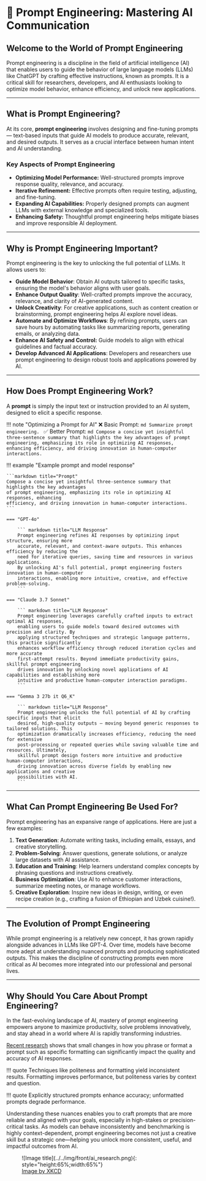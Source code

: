 # 💬 **Prompt Engineering: Mastering AI Communication**

## Welcome to the World of Prompt Engineering

Prompt engineering is a discipline in the field of artificial intelligence (AI) that enables users to guide the behavior of large language models (LLMs) like ChatGPT by crafting effective instructions, known as prompts. It is a critical skill for researchers, developers, and AI enthusiasts looking to optimize model behavior, enhance efficiency, and unlock new applications.

---

## **What is Prompt Engineering?**

At its core, **prompt engineering** involves designing and fine-tuning prompts — text-based inputs that guide AI models to produce accurate, relevant, and desired outputs. It serves as a crucial interface between human intent and AI understanding.

### **Key Aspects of Prompt Engineering**

- **Optimizing Model Performance:** Well-structured prompts improve response quality, relevance, and accuracy.
- **Iterative Refinement:** Effective prompts often require testing, adjusting, and fine-tuning.
- **Expanding AI Capabilities:** Properly designed prompts can augment LLMs with external knowledge and specialized tools.
- **Enhancing Safety:** Thoughtful prompt engineering helps mitigate biases and improve responsible AI deployment.

---

## **Why is Prompt Engineering Important?**

Prompt engineering is the key to unlocking the full potential of LLMs. It allows users to:

- **Guide Model Behavior**: Obtain AI outputs tailored to specific tasks, ensuring the model's behavior aligns with user goals.
- **Enhance Output Quality**: Well-crafted prompts improve the accuracy, relevance, and clarity of AI-generated content.
- **Unlock Creativity**: For creative applications, such as content creation or brainstorming, prompt engineering helps AI explore novel ideas.
- **Automate and Optimize Workflows**: By refining prompts, users can save hours by automating tasks like summarizing reports, generating emails, or analyzing data.
- **Enhance AI Safety and Control:** Guide models to align with ethical guidelines and factual accuracy.
- **Develop Advanced AI Applications**: Developers and researchers use prompt engineering to design robust tools and applications powered by AI.

---

## **How Does Prompt Engineering Work?**

A **prompt** is simply the input text or instruction provided to an AI system, designed to elicit a specific response. 

!!! note "Optimizing a Prompt for AI"
    ❌ Basic Prompt:
    ```md
    Summarize prompt engineering.
    ```
    ✅ Better Prompt:
    ```md
    Compose a concise yet insightful three-sentence summary that highlights the key advantages of
    prompt engineering, emphasizing its role in optimizing AI responses, enhancing efficiency, and
    driving innovation in human-computer interactions.
    ```


!!! example "Example prompt and model response"

    ```markdown title="Prompt"
    Compose a concise yet insightful three-sentence summary that highlights the key advantages
    of prompt engineering, emphasizing its role in optimizing AI responses, enhancing
    efficiency, and driving innovation in human-computer interactions.
    ```

    === "GPT-4o"

        ``` markdown title="LLM Response"
        Prompt engineering refines AI responses by optimizing input structure, ensuring more
        accurate, relevant, and context-aware outputs. This enhances efficiency by reducing the
        need for iterative queries, saving time and resources in various applications.
        By unlocking AI's full potential, prompt engineering fosters innovation in human-computer
        interactions, enabling more intuitive, creative, and effective problem-solving.
        ```
    
    === "Claude 3.7 Sonnet"

        ``` markdown title="LLM Response"
        Prompt engineering leverages carefully crafted inputs to extract optimal AI responses,
        enabling users to guide models toward desired outcomes with precision and clarity. By
        applying structured techniques and strategic language patterns, this practice significantly
        enhances workflow efficiency through reduced iteration cycles and more accurate
        first-attempt results. Beyond immediate productivity gains, skillful prompt engineering
        drives innovation by unlocking novel applications of AI capabilities and establishing more
        intuitive and productive human-computer interaction paradigms.
        ```

    === "Gemma 3 27b it Q6_K"

        ``` markdown title="LLM Response"
        Prompt engineering unlocks the full potential of AI by crafting specific inputs that elicit
        desired, high-quality outputs – moving beyond generic responses to tailored solutions. This
        optimization dramatically increases efficiency, reducing the need for extensive
        post-processing or repeated queries while saving valuable time and resources. Ultimately,
        skillful prompt design fosters more intuitive and productive human-computer interactions,
        driving innovation across diverse fields by enabling new applications and creative
        possibilities with AI.
        ```

---

## **What Can Prompt Engineering Be Used For?**

Prompt engineering has an expansive range of applications. Here are just a few examples:

1. **Text Generation**: Automate writing tasks, including emails, essays, and creative storytelling.
2. **Problem-Solving**: Answer questions, generate solutions, or analyze large datasets with AI assistance.
3. **Education and Training**: Help learners understand complex concepts by phrasing questions and instructions creatively.
4. **Business Optimization**: Use AI to enhance customer interactions, summarize meeting notes, or manage workflows.
5. **Creative Exploration**: Inspire new ideas in design, writing, or even recipe creation (e.g., crafting a fusion of Ethiopian and Uzbek cuisine!).

---

## **The Evolution of Prompt Engineering**

While prompt engineering is a relatively new concept, it has grown rapidly alongside advances in LLMs like GPT-4. Over time, models have become more adept at understanding nuanced prompts and producing sophisticated outputs. This makes the discipline of constructing prompts even more critical as AI becomes more integrated into our professional and personal lives.

---

## **Why Should You Care About Prompt Engineering?**

In the fast-evolving landscape of AI, mastery of prompt engineering empowers anyone to maximize productivity, solve problems innovatively, and stay ahead in a world where AI is rapidly transforming industries. 

[Recent research](../../Docs/Prompt_Engineering/Papers/index.md#prompting-science-report-1-prompt-engineering-is-complicated-and-contingent) shows that small changes in how you phrase or format a prompt such as specific formatting can significantly impact the quality and accuracy of AI responses.

!!! quote
    Techniques like politeness and formatting yield inconsistent results. Formatting improves performance, but politeness varies by context and question.
   
!!! quote
    Explicitly structured prompts enhance accuracy; unformatted prompts degrade performance. 

Understanding these nuances enables you to craft prompts that are more reliable and aligned with your goals, especially in high-stakes or precision-critical tasks. As models can behave inconsistently and benchmarking is highly context-dependent, prompt engineering becomes not just a creative skill but a strategic one—helping you unlock more consistent, useful, and impactful outcomes from AI.

<figure markdown="span">
    ![Image title](../../img/front/ai_research.png){: style="height:65%;width:65%"}
    <figcaption><a href="https://xkcd.com/1696/" target="_blank">Image by XKCD</a></figcaption>
</figure>
